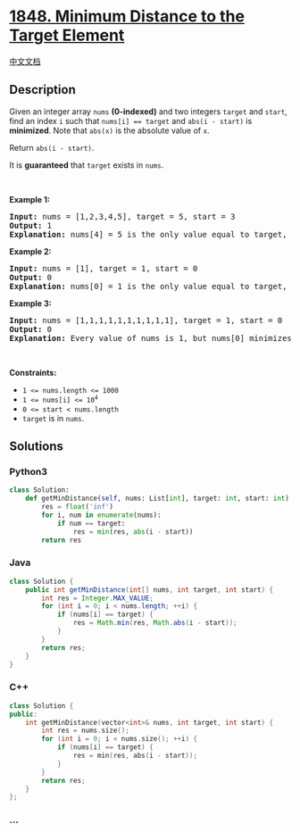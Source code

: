 # [1848. Minimum Distance to the Target Element](https://leetcode.com/problems/minimum-distance-to-the-target-element)

[中文文档](/solution/1800-1899/1848.Minimum%20Distance%20to%20the%20Target%20Element/README.md)

## Description

<p>Given an integer array <code>nums</code> <strong>(0-indexed)</strong> and two integers <code>target</code> and <code>start</code>, find an index <code>i</code> such that <code>nums[i] == target</code> and <code>abs(i - start)</code> is <strong>minimized</strong>. Note that&nbsp;<code>abs(x)</code>&nbsp;is the absolute value of <code>x</code>.</p>

<p>Return <code>abs(i - start)</code>.</p>

<p>It is <strong>guaranteed</strong> that <code>target</code> exists in <code>nums</code>.</p>

<p>&nbsp;</p>
<p><strong>Example 1:</strong></p>

<pre>
<strong>Input:</strong> nums = [1,2,3,4,5], target = 5, start = 3
<strong>Output:</strong> 1
<strong>Explanation:</strong> nums[4] = 5 is the only value equal to target, so the answer is abs(4 - 3) = 1.
</pre>

<p><strong>Example 2:</strong></p>

<pre>
<strong>Input:</strong> nums = [1], target = 1, start = 0
<strong>Output:</strong> 0
<strong>Explanation:</strong> nums[0] = 1 is the only value equal to target, so the answer is abs(0 - 0) = 1.
</pre>

<p><strong>Example 3:</strong></p>

<pre>
<strong>Input:</strong> nums = [1,1,1,1,1,1,1,1,1,1], target = 1, start = 0
<strong>Output:</strong> 0
<strong>Explanation:</strong> Every value of nums is 1, but nums[0] minimizes abs(i - start), which is abs(0 - 0) = 0.
</pre>

<p>&nbsp;</p>
<p><strong>Constraints:</strong></p>

<ul>
	<li><code>1 &lt;= nums.length &lt;= 1000</code></li>
	<li><code>1 &lt;= nums[i] &lt;= 10<sup>4</sup></code></li>
	<li><code>0 &lt;= start &lt; nums.length</code></li>
	<li><code>target</code> is in <code>nums</code>.</li>
</ul>

## Solutions

<!-- tabs:start -->

### **Python3**

```python
class Solution:
    def getMinDistance(self, nums: List[int], target: int, start: int) -> int:
        res = float('inf')
        for i, num in enumerate(nums):
            if num == target:
                res = min(res, abs(i - start))
        return res
```

### **Java**

```java
class Solution {
    public int getMinDistance(int[] nums, int target, int start) {
        int res = Integer.MAX_VALUE;
        for (int i = 0; i < nums.length; ++i) {
            if (nums[i] == target) {
                res = Math.min(res, Math.abs(i - start));
            }
        }
        return res;
    }
}
```

### **C++**

```cpp
class Solution {
public:
    int getMinDistance(vector<int>& nums, int target, int start) {
        int res = nums.size();
        for (int i = 0; i < nums.size(); ++i) {
            if (nums[i] == target) {
                res = min(res, abs(i - start));
            }
        }
        return res;
    }
};
```

### **...**

```

```

<!-- tabs:end -->
